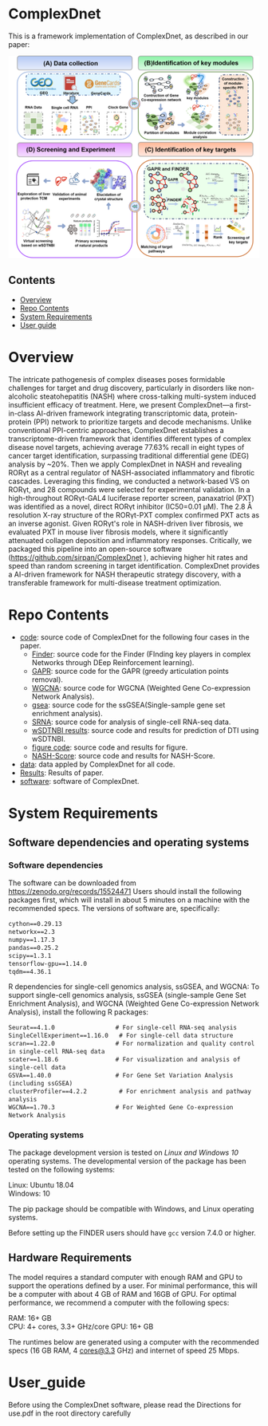 # ComplexDnet

This is a framework implementation of ComplexDnet, as described in our paper:

![demo](https://github.com/sirpan/ComplexDnet/blob/main/Fig%20.1new.png)

## Contents

- [Overview](#overview)
- [Repo Contents](#repo-contents)
- [System Requirements](#system-requirements)
- [User guide](#User_guide)
# Overview

The intricate pathogenesis of complex diseases poses formidable challenges for target and drug discovery, particularly in disorders like non-alcoholic steatohepatitis (NASH) where cross-talking multi-system induced insufficient efficacy of treatment.  Here, we present ComplexDnet—a first-in-class AI-driven framework integrating transcriptomic data, protein-protein (PPI) network to prioritize targets and decode mechanisms. Unlike conventional PPI-centric approaches, ComplexDnet establishes a transcriptome-driven framework that identifies different types of complex disease novel targets, achieving average 77.63% recall in eight types of cancer target identification, surpassing traditional differential gene (DEG) analysis by ~20%. Then we apply ComplexDnet in NASH and revealing RORγt as a central regulator of NASH-associated inflammatory and fibrotic cascades. Leveraging this finding, we conducted a network-based VS on RORγt, and 28 compounds were selected for experimental validation. In a high-throughout RORγt-GAL4 luciferase reporter screen, panaxatriol (PXT) was identified as a novel, direct RORγt inhibitor (IC50=0.01 µM). The 2.8 Å resolution X-ray structure of the RORγt-PXT complex confirmed PXT acts as an inverse agonist. Given RORγt's role in NASH-driven liver fibrosis, we evaluated PXT in mouse liver fibrosis models, where it significantly attenuated collagen deposition and inflammatory responses. Critically, we packaged this pipeline into an open-source software (https://github.com/sirpan/ComplexDnet ), achieving higher hit rates and speed than random screening in target identification. ComplexDnet provides a AI-driven framework for NASH therapeutic strategy discovery, with a transferable framework for multi-disease treatment optimization.

# Repo Contents

- [code](./code): source code of ComplexDnet for the following four cases in the paper.
     - [Finder](./code/Finder): source code for the Finder (FInding key players in complex Networks through DEep Reinforcement learning).
     - [GAPR](./code/GAPR): source code for the GAPR (greedy articulation points removal).
     - [WGCNA](./code/WGCNA): source code for WGCNA (Weighted Gene Co-expression Network Analysis).
     - [gsea](./code/gsea): source code for the ssGSEA(Single-sample gene set enrichment analysis).
     - [SRNA](./code/SRNA): source code for analysis of single-cell RNA-seq data.
     - [wSDTNBI results](./code/wSDTNBI%20results): source code and results for prediction of DTI using wSDTNBI.
     - [figure code](./code/figure%20code): source code and results for figure.
     - [NASH-Score](./code/NASH-Score): source code and results for NASH-Score.
- [data](./data): data appled by ComplexDnet for all code.
- [Results](./Results): Results of paper.
- [software](./software): software of ComplexDnet.

# System Requirements

## Software dependencies and operating systems

### Software dependencies
The software can be downloaded from https://zenodo.org/records/15524471
Users should install the following packages first, which will install in about 5 minutes on a machine with the recommended specs. The versions of software are, specifically:
```
cython==0.29.13 
networkx==2.3 
numpy==1.17.3 
pandas==0.25.2 
scipy==1.3.1 
tensorflow-gpu==1.14.0 
tqdm==4.36.1
```
R dependencies for single-cell genomics analysis, ssGSEA, and WGCNA:
To support single-cell genomics analysis, ssGSEA (single-sample Gene Set Enrichment Analysis), and WGCNA (Weighted Gene Co-expression Network Analysis), install the following R packages:
```
Seurat==4.1.0                 # For single-cell RNA-seq analysis
SingleCellExperiment==1.16.0   # For single-cell data structure
scran==1.22.0                 # For normalization and quality control in single-cell RNA-seq data
scater==1.18.6                # For visualization and analysis of single-cell data
GSVA==1.40.0                  # For Gene Set Variation Analysis (including ssGSEA)
clusterProfiler==4.2.2         # For enrichment analysis and pathway analysis
WGCNA==1.70.3                 # For Weighted Gene Co-expression Network Analysis

```
### Operating systems
The package development version is tested on *Linux and Windows 10* operating systems. The developmental version of the package has been tested on the following systems:

Linux: Ubuntu 18.04  
Windows: 10

The pip package should be compatible with Windows, and Linux operating systems.

Before setting up the FINDER users should have `gcc` version 7.4.0 or higher.

## Hardware Requirements
The model requires a standard computer with enough RAM and GPU to support the operations defined by a user. For minimal performance, this will be a computer with about 4 GB of RAM and 16GB of GPU. For optimal performance, we recommend a computer with the following specs:

RAM: 16+ GB  
CPU: 4+ cores, 3.3+ GHz/core
GPU: 16+ GB

The runtimes below are generated using a computer with the recommended specs (16 GB RAM, 4 cores@3.3 GHz) and internet of speed 25 Mbps.

# User_guide
Before using the ComplexDnet software, please read the Directions for use.pdf in the root directory carefully




